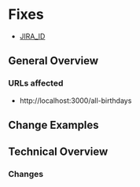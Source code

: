 # Fixes

- [JIRA_ID](https://humandecode.atlassian.net/jira/software/c/projects/BDA/boards/25?modal=detail&selectedIssue=BDA-10)

## General Overview

### URLs affected

- http://localhost:3000/all-birthdays

## Change Examples

## Technical Overview

### Changes
